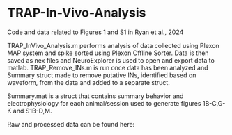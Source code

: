 # TRAP-In-Vivo-Analysis
Code and data related to Figures 1 and S1 in Ryan et al., 2024

TRAP_InVivo_Analysis.m performs analysis of data collected using Plexon MAP system and spike sorted using Plexon Offline Sorter. Data is then saved as nex files and NeuroExplorer is used to open and export data to matlab.
TRAP_Remove_INs.m is run once data has been analyzed and Summary struct made to remove putative INs, identified based on waveform, from the data and added to a separate struct.

Summary.mat is a struct that contains summary behavior and electrophysiology for each animal/session used to generate figures 1B-C,G-K and S1B-D,M.

Raw and processed data can be found here:
